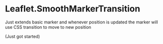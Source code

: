 # Leaflet.SmoothMarkerTransition
Just extends basic marker and whenever position is updated the marker will use CSS transition to move to new position

(Just got started)
